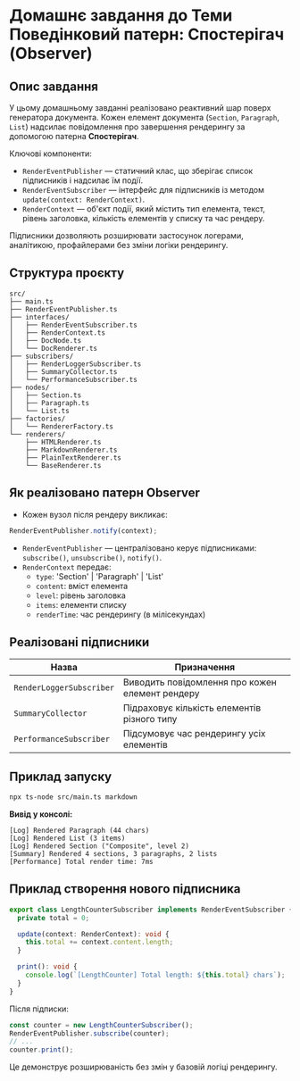 # Домашнє завдання до Теми Поведінковий патерн: Спостерігач (Observer)

## Опис завдання

У цьому домашньому завданні реалізовано реактивний шар поверх генератора документа. Кожен елемент документа (`Section`, `Paragraph`, `List`) надсилає повідомлення про завершення рендерингу за допомогою патерна **Спостерігач**.

Ключові компоненти:
- `RenderEventPublisher` — статичний клас, що зберігає список підписників і надсилає їм події.
- `RenderEventSubscriber` — інтерфейс для підписників із методом `update(context: RenderContext)`.
- `RenderContext` — об'єкт події, який містить тип елемента, текст, рівень заголовка, кількість елементів у списку та час рендеру.

Підписники дозволяють розширювати застосунок логерами, аналітикою, профайлерами без зміни логіки рендерингу.

## Структура проєкту

```
src/
├── main.ts
├── RenderEventPublisher.ts
├── interfaces/
│   ├── RenderEventSubscriber.ts
│   ├── RenderContext.ts
│   ├── DocNode.ts
│   └── DocRenderer.ts
├── subscribers/
│   ├── RenderLoggerSubscriber.ts
│   ├── SummaryCollector.ts
│   └── PerformanceSubscriber.ts
├── nodes/
│   ├── Section.ts
│   ├── Paragraph.ts
│   └── List.ts
├── factories/
│   └── RendererFactory.ts
└── renderers/
    ├── HTMLRenderer.ts
    ├── MarkdownRenderer.ts
    ├── PlainTextRenderer.ts
    └── BaseRenderer.ts
```

## Як реалізовано патерн Observer

- Кожен вузол після рендеру викликає:

```ts
RenderEventPublisher.notify(context);
```

- `RenderEventPublisher` — централізовано керує підписниками: `subscribe()`, `unsubscribe()`, `notify()`.
- `RenderContext` передає:
  - `type`: 'Section' | 'Paragraph' | 'List'
  - `content`: вміст елемента
  - `level`: рівень заголовка
  - `items`: елементи списку
  - `renderTime`: час рендерингу (в мілісекундах)

## Реалізовані підписники

| Назва                   | Призначення                                       |
|-------------------------|---------------------------------------------------|
| `RenderLoggerSubscriber` | Виводить повідомлення про кожен елемент рендеру  |
| `SummaryCollector`       | Підраховує кількість елементів різного типу      |
| `PerformanceSubscriber`  | Підсумовує час рендерингу усіх елементів         |

## Приклад запуску

```bash
npx ts-node src/main.ts markdown
```

**Вивід у консолі:**

```
[Log] Rendered Paragraph (44 chars)
[Log] Rendered List (3 items)
[Log] Rendered Section ("Composite", level 2)
[Summary] Rendered 4 sections, 3 paragraphs, 2 lists
[Performance] Total render time: 7ms
```

## Приклад створення нового підписника

```ts
export class LengthCounterSubscriber implements RenderEventSubscriber {
  private total = 0;

  update(context: RenderContext): void {
    this.total += context.content.length;
  }

  print(): void {
    console.log(`[LengthCounter] Total length: ${this.total} chars`);
  }
}
```

Після підписки:

```ts
const counter = new LengthCounterSubscriber();
RenderEventPublisher.subscribe(counter);
// ...
counter.print();
```

Це демонструє розширюваність без змін у базовій логіці рендерингу.
